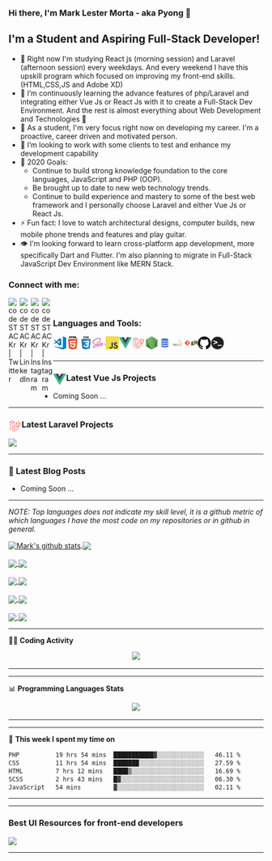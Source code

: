 ### Hi there, I'm Mark Lester Morta - aka Pyong 👋

<!-- [marklester][website] -->

## I'm a Student and Aspiring Full-Stack Developer!

- 🔭 Right now I'm studying React js (morning session) and Laravel (afternoon session) every weekdays. And every weekend I have this upskill program which focused on improving my front-end skills. (HTML,CSS,JS and Adobe XD)
- 🌱 I’m continuously learning the advance features of php/Laravel and integrating either Vue Js or React Js with it to create a Full-Stack Dev Environment.
      And the rest is almost everything about Web Development and Technologies 🤣
- 🎯 As a student, I'm very focus right now on developing my career. I'm a proactive, career driven and motivated person.
- 👯 I’m looking to work with some clients to test and enhance my development capability
- 🥅 2020 Goals:
  - Continue to build strong knowledge foundation to the core languages, JavaScript and PHP (OOP).
  - Be brought up to date to new web technology trends.
  - Continue to build experience and mastery to some of the best web framework and I personally choose Laravel and either Vue Js or React Js.
- ⚡ Fun fact: I love to watch architectural designs, computer builds, new mobile phone trends and features and play guitar.
- 👁️ I'm looking forward to learn cross-platform app development, more specifically Dart and Flutter.
     I'm also planning to migrate in Full-Stack JavaScript Dev Environment like MERN Stack.

### Connect with me:

<!-- [<img align="left" alt="codeSTACKr.com" width="22px" src="https://raw.githubusercontent.com/iconic/open-iconic/master/svg/globe.svg" />][website] -->
<!-- [<img align="left" alt="codeSTACKr | YouTube" width="22px" src="https://cdn.jsdelivr.net/npm/simple-icons@v3/icons/youtube.svg" />][youtube] -->

[<img align="left" alt="codeSTACKr | Twitter" width="22px" src="https://cdn.jsdelivr.net/npm/simple-icons@v3/icons/twitter.svg" />][twitter]
[<img align="left" alt="codeSTACKr | LinkedIn" width="22px" src="https://cdn.jsdelivr.net/npm/simple-icons@v3/icons/linkedin.svg" />][linkedin]
[<img align="left" alt="codeSTACKr | Instagram" width="22px" src="https://cdn.jsdelivr.net/npm/simple-icons@v3/icons/instagram.svg" />][instagram]
[<img align="left" alt="codeSTACKr | Instagram" width="22px" src="https://cdn.jsdelivr.net/npm/simple-icons@v3/icons/facebook.svg" />][facebook]

<br />

### Languages and Tools:

<img align="left" alt="Visual Studio Code" width="26px" src="https://raw.githubusercontent.com/github/explore/80688e429a7d4ef2fca1e82350fe8e3517d3494d/topics/visual-studio-code/visual-studio-code.png" />
<img align="left" alt="html5" width="26px" src="https://raw.githubusercontent.com/github/explore/80688e429a7d4ef2fca1e82350fe8e3517d3494d/topics/html/html.png" />
<img align="left" alt="CSS3" width="26px" src="https://raw.githubusercontent.com/github/explore/80688e429a7d4ef2fca1e82350fe8e3517d3494d/topics/css/css.png" />
<img align="left" alt="sass" width="26px" src="https://raw.githubusercontent.com/github/explore/80688e429a7d4ef2fca1e82350fe8e3517d3494d/topics/sass/sass.png" />
<img align="left" alt="JavaScript" width="26px" src="https://raw.githubusercontent.com/github/explore/80688e429a7d4ef2fca1e82350fe8e3517d3494d/topics/javascript/javascript.png" />
<img align="left" alt="javascript" width="26px" src="https://raw.githubusercontent.com/github/explore/80688e429a7d4ef2fca1e82350fe8e3517d3494d/topics/vue/vue.png" />
<img align="left" alt="JavaScript" width="26px" src="https://raw.githubusercontent.com/github/explore/80688e429a7d4ef2fca1e82350fe8e3517d3494d/topics/laravel/laravel.png" />
<img align="left" alt="node.js" width="26px" src="https://raw.githubusercontent.com/github/explore/80688e429a7d4ef2fca1e82350fe8e3517d3494d/topics/nodejs/nodejs.png" />
<img align="left" alt="SQL" width="26px" src="https://raw.githubusercontent.com/github/explore/80688e429a7d4ef2fca1e82350fe8e3517d3494d/topics/sql/sql.png" />
<img align="left" alt="mysql" width="26px" src="https://raw.githubusercontent.com/github/explore/80688e429a7d4ef2fca1e82350fe8e3517d3494d/topics/mysql/mysql.png" />
<img align="left" alt="Git" width="26px" src="https://raw.githubusercontent.com/github/explore/80688e429a7d4ef2fca1e82350fe8e3517d3494d/topics/git/git.png" />
<img align="left" alt="github" width="26px" src="https://raw.githubusercontent.com/github/explore/78df643247d429f6cc873026c0622819ad797942/topics/github/github.png" />
<img align="left" alt="HTML5" width="26px" src="https://raw.githubusercontent.com/github/explore/80688e429a7d4ef2fca1e82350fe8e3517d3494d/topics/terminal/terminal.png" />

<!-- <img align="left" alt="React" width="26px" src="https://raw.githubusercontent.com/github/explore/80688e429a7d4ef2fca1e82350fe8e3517d3494d/topics/react/react.png" /> -->
<!-- <img align="left" alt="Gatsby" width="26px" src="https://raw.githubusercontent.com/github/explore/e94815998e4e0713912fed477a1f346ec04c3da2/topics/gatsby/gatsby.png" />webdevplaylist -->
<!-- <img align="left" alt="GraphQL" width="26px" src="https://raw.githubusercontent.com/github/explore/80688e429a7d4ef2fca1e82350fe8e3517d3494d/topics/graphql/graphql.png" />-->
<!-- <img align="left" alt="Deno" width="26px" src="https://raw.githubusercontent.com/github/explore/361e2821e2dea67711cde99c9c40ed357061cf27/topics/deno/deno.png" />webdevplaylist -->
<!-- <img align="left" alt="MongoDB" width="26px" src="https://raw.githubusercontent.com/github/explore/80688e429a7d4ef2fca1e82350fe8e3517d3494d/topics/mongodb/mongodb.png" />-->

<br />
<br />

---

### Latest Vue Js Projects<img align="left" alt="javascript" width="26px" src="https://raw.githubusercontent.com/github/explore/80688e429a7d4ef2fca1e82350fe8e3517d3494d/topics/vue/vue.png" />

<!-- VUEJS-PROJECT-LIST:START -->

- Coming Soon ...
<!-- VUEJS-PROJECT-LIST:END -->

---

### Latest Laravel Projects<img align="left" alt="JavaScript" width="26px" src="https://raw.githubusercontent.com/github/explore/80688e429a7d4ef2fca1e82350fe8e3517d3494d/topics/laravel/laravel.png" />

<!-- LARAVEL-PROJECT-LIST:START -->

<a href="https://moooviedb.herokuapp.com">
  <img align="center" src="https://github-readme-stats.vercel.app/api/pin/?username=MarkLester10&repo=Movie-App&theme=radical" />
</a>
<!-- LARAVEL-PROJECT-LIST:END -->

---

### 📕 Latest Blog Posts

<!-- BLOG-POST-LIST:START -->

- Coming Soon ...
<!-- BLOG-POST-LIST:END -->

---

<!-- STAT THEMES (buefy, algolia, nightowl, dracula, vue, dark, onedark, prussian, radical, tokyonight) -->

_NOTE: Top languages does not indicate my skill level, it is a github metric of which languages I have the most code on my repositories or in github in general._

<a href="https://github.com/MarkLester10?tab=repositories">
  <img align="center" src="https://github-readme-stats.vercel.app/api?username=MarkLester10&show_icons=true&include_all_commits=true&theme=radical" alt="Mark's github stats" />
</a>
<a href="https://github.com/MarkLester10?tab=repositories">
  <img align="center" src="https://github-readme-stats.vercel.app/api/top-langs/?username=MarkLester10&layout=compact&theme=radical" />
</a>
<br /><br />
<a href="https://github.com/MarkLester10/JavaScript-Sandbox">
  <img align="center" src="https://github-readme-stats.vercel.app/api/pin/?username=MarkLester10&repo=JavaScript-Sandbox&theme=radical" />
</a>
<a href="https://github.com/MarkLester10/React-Sandbox">
  <img align="center" src="https://github-readme-stats.vercel.app/api/pin/?username=MarkLester10&repo=React-Sandbox&theme=radical" />
</a>
<br /><br />
<a href="https://marklester10.github.io/TypeIT/">
  <img align="center" src="https://github-readme-stats.vercel.app/api/pin/?username=MarkLester10&repo=TypeIT&theme=radical" />
</a>
<a href="https://marklester10.github.io/Weather-App-Vanilla-JavaScript/">
  <img align="center" src="https://github-readme-stats.vercel.app/api/pin/?username=MarkLester10&repo=Weather-App-Vanilla-JavaScript&theme=radical" />
</a>
<br /><br />
<a href="https://marklester10.github.io/Github-Finder/">
  <img align="center" src="https://github-readme-stats.vercel.app/api/pin/?username=MarkLester10&repo=Github-Finder&theme=radical" />
</a>
<a href="https://marklester.netlify.app/">
  <img align="center" src="https://github-readme-stats.vercel.app/api/pin/?username=MarkLester10&repo=My-Website-v1.0&theme=radical" />
</a>
<br /><br />
<a href="https://marklesterdarkuidesign.netlify.app/">
  <img align="center" src="https://github-readme-stats.vercel.app/api/pin/?username=MarkLester10&repo=Login-and-Register-Dark-UI-Design&theme=radical" />
</a>
<a href="https://github.com/MarkLester10/phpmvc">
  <img align="center" src="https://github-readme-stats.vercel.app/api/pin/?username=MarkLester10&repo=phpmvc&theme=radical" />
</a>


---

👨‍💻 **Coding Activity**

<p align="center">
 <img src="https://wakatime.com/share/@00d7f70c-549f-42dd-9b8e-a7f4ecc15731/7ff685c5-9902-457e-acc9-b3a31c3fb17b.svg" height="400"/>
</p>

---

---

📊 **Programming Languages Stats**

<p align="center">
 <img src="https://wakatime.com/share/@00d7f70c-549f-42dd-9b8e-a7f4ecc15731/62ce351b-d449-44cd-8bda-17c27c0bbcd9.svg" height="400"/>
</p>

---

---

📅 **This week I spent my time on**

<!--START_SECTION:waka-->
```text
PHP          19 hrs 54 mins  ███████████▓░░░░░░░░░░░░░   46.11 % 
CSS          11 hrs 54 mins  ███████░░░░░░░░░░░░░░░░░░   27.59 % 
HTML         7 hrs 12 mins   ████▒░░░░░░░░░░░░░░░░░░░░   16.69 % 
SCSS         2 hrs 43 mins   █▓░░░░░░░░░░░░░░░░░░░░░░░   06.30 % 
JavaScript   54 mins         ▓░░░░░░░░░░░░░░░░░░░░░░░░   02.11 % 
```
<!--END_SECTION:waka-->

---

---

### Best UI Resources for front-end developers

<a href="https://github.com/bradtraversy/design-resources-for-developers#html--css-templates">
  <img align="center" src="https://www.teachsecondary.com/images/uploads/6-digital-resources.jpg" height="200" />
</a>

---

[twitter]: https://twitter.com/pyoooooooooong
[instagram]: https://www.instagram.com/pyongits/
[linkedin]: https://www.linkedin.com/in/marklestermorta
[facebook]: https://www.facebook.com/marklesterpyong10

